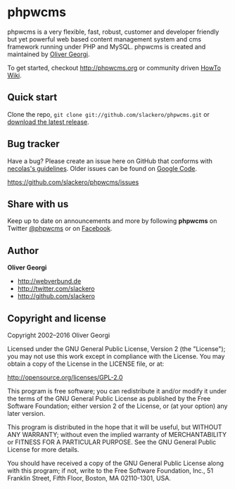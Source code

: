 phpwcms
=======

phpwcms is a very flexible, fast, robust, customer and developer friendly but yet powerful web based content management system and cms framework running under PHP and MySQL. phpwcms is created and maintained by [Oliver Georgi](http://twitter.com/slackero).

To get started, checkout <http://phpwcms.org> or community driven [HowTo Wiki](http://www.phpwcms-howto.de/wiki/).



Quick start
-----------

Clone the repo, `git clone git://github.com/slackero/phpwcms.git` or [download the latest release](https://github.com/slackero/phpwcms/zipball/master).



Bug tracker
-----------

Have a bug? Please create an issue here on GitHub that conforms with [necolas's guidelines](https://github.com/necolas/issue-guidelines). Older issues can be found on [Google Code](http://code.google.com/p/phpwcms/issues/list).

<https://github.com/slackero/phpwcms/issues>



Share with us
-------------

Keep up to date on announcements and more by following **phpwcms** on Twitter [@phpwcms](http://twitter.com/phpwcms) or on [Facebook](https://www.facebook.com/pages/phpwcms/162275020999).



Author
------

**Oliver Georgi**

+ <http://webverbund.de>
+ <http://twitter.com/slackero>
+ <http://github.com/slackero>



Copyright and license
---------------------

Copyright 2002–2016 Oliver Georgi

Licensed under the GNU General Public License, Version 2 (the "License");
you may not use this work except in compliance with the License.
You may obtain a copy of the License in the LICENSE file, or at:

   <http://opensource.org/licenses/GPL-2.0>

This program is free software; you can redistribute it and/or
modify it under the terms of the GNU General Public License
as published by the Free Software Foundation; either version 2
of the License, or (at your option) any later version.

This program is distributed in the hope that it will be useful,
but WITHOUT ANY WARRANTY; without even the implied warranty of
MERCHANTABILITY or FITNESS FOR A PARTICULAR PURPOSE. See the
GNU General Public License for more details.

You should have received a copy of the GNU General Public License
along with this program; if not, write to the
    Free Software Foundation, Inc.,
    51 Franklin Street, Fifth Floor, Boston,
    MA 02110-1301, USA.